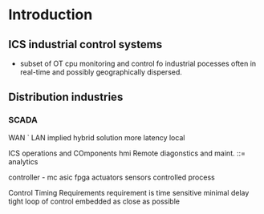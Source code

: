 # Introduction
## ICS industrial control systems
- subset of OT cpu monitoring and control fo industrial pocesses often in real-time and possibly geographically dispersed.
## Distribution industries

### SCADA

WAN `
LAN
implied hybrid solution
more latency 
local 


ICS operations and COmponents
hmi 
Remote diagonstics and maint. ::= analytics

controller - mc asic fpga 
actuators
sensors
controlled process

Control Timing Requirements
requirement is time sensitive minimal delay tight loop of control
embedded as close as possible
